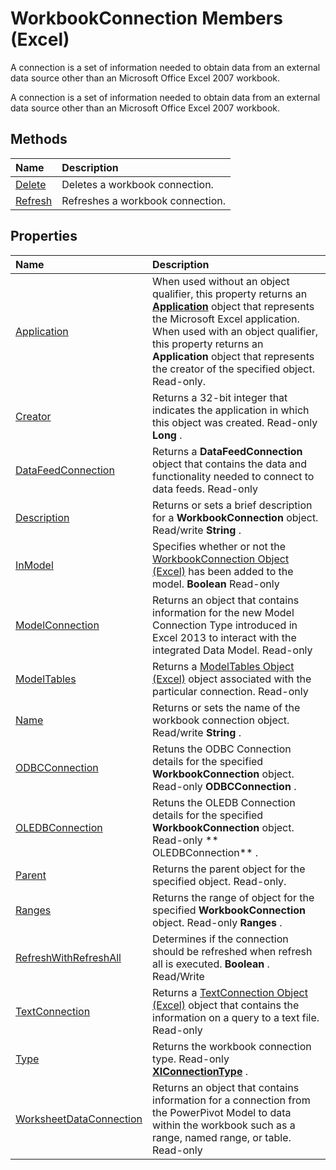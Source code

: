 
# WorkbookConnection Members (Excel)
A connection is a set of information needed to obtain data from an external data source other than an Microsoft Office Excel 2007 workbook. 

A connection is a set of information needed to obtain data from an external data source other than an Microsoft Office Excel 2007 workbook. 


## Methods



|**Name**|**Description**|
|:-----|:-----|
|[Delete](d1312b91-04d7-2695-0c20-c18a31776fb0.md)|Deletes a workbook connection.|
|[Refresh](5e6f045f-6625-857c-eb55-ac52f70e8fb9.md)|Refreshes a workbook connection.|

## Properties



|**Name**|**Description**|
|:-----|:-----|
|[Application](ed95b12d-1ef5-c0d4-b409-79ffd06a8a0f.md)|When used without an object qualifier, this property returns an  **[Application](19b73597-5cf9-4f56-8227-b5211f657f6f.md)** object that represents the Microsoft Excel application. When used with an object qualifier, this property returns an **Application** object that represents the creator of the specified object. Read-only.|
|[Creator](b8862979-d128-cd86-31ef-19515741792c.md)|Returns a 32-bit integer that indicates the application in which this object was created. Read-only  **Long** .|
|[DataFeedConnection](0286c210-c035-8ff7-7b6b-cead08505f81.md)|Returns a  **DataFeedConnection** object that contains the data and functionality needed to connect to data feeds. Read-only|
|[Description](a0ba84a8-6bea-71aa-92be-2d875ec23a42.md)|Returns or sets a brief description for a  **WorkbookConnection** object. Read/write **String** .|
|[InModel](535b4a1b-1eff-c9d0-2b1b-dfaf23f5fde9.md)|Specifies whether or not the [WorkbookConnection Object (Excel)](5974dd57-7671-cd55-3f8f-6a76fa938317.md) has been added to the model. **Boolean** Read-only|
|[ModelConnection](c57e464a-40aa-2fc6-4368-79ad1661a3f9.md)|Returns an object that contains information for the new Model Connection Type introduced in Excel 2013 to interact with the integrated Data Model. Read-only|
|[ModelTables](16b0d630-83ff-0a6b-dc72-11964cba7c9d.md)|Returns a [ModelTables Object (Excel)](1d1cda4a-2472-4f1e-2725-cc39b2cf086c.md) object associated with the particular connection. Read-only|
|[Name](a4fcdda4-3ee3-bbb4-3747-3d4419667441.md)|Returns or sets the name of the workbook connection object. Read/write  **String** .|
|[ODBCConnection](b5d388da-dcd0-9d9f-3dab-c311e42e46ba.md)|Retuns the ODBC Connection details for the specified  **WorkbookConnection** object. Read-only **ODBCConnection** .|
|[OLEDBConnection](bc010d24-cb32-11b9-0851-556d68c11ec9.md)|Retuns the OLEDB Connection details for the specified  **WorkbookConnection** object. Read-only ** OLEDBConnection** .|
|[Parent](52437017-a6cd-405f-246a-6c7e87724459.md)|Returns the parent object for the specified object. Read-only.|
|[Ranges](639d15c2-44ae-6f6c-c876-1514e3ab7bb0.md)|Returns the range of object for the specified  **WorkbookConnection** object. Read-only **Ranges** .|
|[RefreshWithRefreshAll](d49fef1b-6b34-270d-65c2-28a3b2b02211.md)|Determines if the connection should be refreshed when refresh all is executed.  **Boolean** . Read/Write|
|[TextConnection](aaad8c33-4c0e-7565-fe7e-7500bced0004.md)|Returns a [TextConnection Object (Excel)](21d04d46-3940-642b-a0fb-8e7c3fafc749.md) object that contains the information on a query to a text file. Read-only|
|[Type](2ebc05b5-d1d6-9afa-004a-e6fdad41eac3.md)|Returns the workbook connection type. Read-only  **[XlConnectionType](d1849087-2cd0-7b96-9d58-840033af0839.md)** .|
|[WorksheetDataConnection](22fc991e-8b93-5a32-1063-3ed4b690bfea.md)|Returns an object that contains information for a connection from the PowerPivot Model to data within the workbook such as a range, named range, or table. Read-only|
